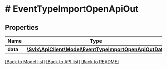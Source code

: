# # EventTypeImportOpenApiOut

## Properties

Name | Type | Description | Notes
------------ | ------------- | ------------- | -------------
**data** | [**\Svix\ApiClient\Model\EventTypeImportOpenApiOutData**](EventTypeImportOpenApiOutData.md) |  |

[[Back to Model list]](../../README.md#models) [[Back to API list]](../../README.md#endpoints) [[Back to README]](../../README.md)
